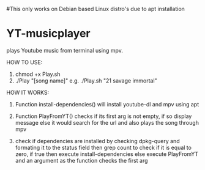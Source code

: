 #This only works on Debian based Linux distro's due to apt installation

# YT-musicplayer
plays Youtube music from terminal using mpv.

HOW TO USE:
1) chmod +x Play.sh
2) ./Play "[song name]" e.g. ./Play.sh "21 savage immortal"

HOW IT WORKS:
1) Function install-dependencies() will install youtube-dl and mpv using apt

2) Function PlayFromYT() checks if its first arg is not empty, if so display message else it would 
   search for the url and also plays the song through mpv

3) check if dependencies are installed  by checking dpkg-query and formating it to the status field
   then grep count to check if it is equal to zero, if true then execute install-dependencies else 
   execute PlayFromYT and an argument as the function checks the first arg

